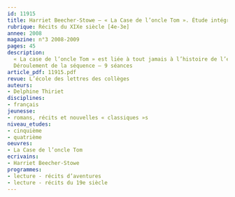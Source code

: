 ```yaml
---
id: 11915
title: Harriet Beecher-Stowe – « La Case de l’oncle Tom ». Étude intégrale
rubrique: Récits du XIXe siècle [4e-3e]
annee: 2008
magazine: n°3 2008-2009
pages: 45
description: 
  « La case de l’oncle Tom » est liée à tout jamais à l’histoire de l’esclavage et à la guerre de Sécession aux États-Unis. En s’interrogeant sur la place de l’homme noir dans l’Amérique du XIXe siècle, l’auteur dit haut et fort à ses contemporains que cet homme de couleur est comme eux, qu’il n’est ni une bête ni une marchandise. Ce livre est donc un manifeste politique – il dénonce le commerce d’êtres humains et, en même temps, la vénalité de certains Blancs. La portée historique du roman amène également à réfléchir au pouvoir de l’œuvre de fiction. Un roman peut changer le cours des choses (ou, du moins, contribuer à le faire), en infléchissant les idées politiques et morales d’une société. C’est là un fait qui doit susciter la curiosité d’élèves habitués à un écrit désacralisé et chaque jour moins puissant face à la concurrence de l’image. Il ne faudrait pas, cependant, que cette lecture historique gomme le récit d’aventures. Dans l’étude que propose cet article, un premier parcours souligne ce que le roman doit au récit d’aventures. Les élèves sont amenés à travailler sur les choix narratifs et les portraits de personnages. Le second parcours proposé permet de mesurer la portée morale et historique de l’histoire exemplaire de Tom. « La Case de l’oncle Tom » peut être lue avec des classes de cinquième comme de quatrième. En cinquième, on insistera sur le cadre générique et sur l’aventure. Les portraits pourront faire l’objet d’une analyse plus minutieuse. Si l’on choisit de faire étudier le roman en quatrième, on sera plus attentif à sa dimension historique et au fait qu’il s’agit là d’une œuvre majeure du XIXe siècle.
  Déroulement de la séquence – 9 séances
article_pdf: 11915.pdf
revue: L’école des lettres des collèges
auteurs:
- Delphine Thiriet
disciplines:
- français
jeunesse:
- romans, récits et nouvelles « classiques »s
niveau_etudes:
- cinquième
- quatrième
oeuvres:
- La Case de l’oncle Tom
ecrivains:
- Harriet Beecher-Stowe
programmes:
- lecture - récits d’aventures
- lecture - récits du 19e siècle
---
```

